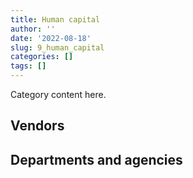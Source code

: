 ```yaml
---
title: Human capital
author: ''
date: '2022-08-18'
slug: 9_human_capital
categories: []
tags: []
---
```


<script src="/rmarkdown-libs/htmlwidgets/htmlwidgets.js"></script>
<link href="/rmarkdown-libs/datatables-css/datatables-crosstalk.css" rel="stylesheet" />
<script src="/rmarkdown-libs/datatables-binding/datatables.js"></script>
<script src="/rmarkdown-libs/jquery/jquery-3.6.0.min.js"></script>
<link href="/rmarkdown-libs/dt-core-bootstrap/css/dataTables.bootstrap.min.css" rel="stylesheet" />
<link href="/rmarkdown-libs/dt-core-bootstrap/css/dataTables.bootstrap.extra.css" rel="stylesheet" />
<script src="/rmarkdown-libs/dt-core-bootstrap/js/jquery.dataTables.min.js"></script>
<script src="/rmarkdown-libs/dt-core-bootstrap/js/dataTables.bootstrap.min.js"></script>
<link href="/rmarkdown-libs/crosstalk/css/crosstalk.min.css" rel="stylesheet" />
<script src="/rmarkdown-libs/crosstalk/js/crosstalk.min.js"></script>
<script src="/rmarkdown-libs/htmlwidgets/htmlwidgets.js"></script>
<link href="/rmarkdown-libs/datatables-css/datatables-crosstalk.css" rel="stylesheet" />
<script src="/rmarkdown-libs/datatables-binding/datatables.js"></script>
<script src="/rmarkdown-libs/jquery/jquery-3.6.0.min.js"></script>
<link href="/rmarkdown-libs/dt-core-bootstrap/css/dataTables.bootstrap.min.css" rel="stylesheet" />
<link href="/rmarkdown-libs/dt-core-bootstrap/css/dataTables.bootstrap.extra.css" rel="stylesheet" />
<script src="/rmarkdown-libs/dt-core-bootstrap/js/jquery.dataTables.min.js"></script>
<script src="/rmarkdown-libs/dt-core-bootstrap/js/dataTables.bootstrap.min.js"></script>
<link href="/rmarkdown-libs/crosstalk/css/crosstalk.min.css" rel="stylesheet" />
<script src="/rmarkdown-libs/crosstalk/js/crosstalk.min.js"></script>

Category content here.

## Vendors

<div id="htmlwidget-1" style="width:100%;height:auto;" class="datatables html-widget"></div>
<script type="application/json" data-for="htmlwidget-1">{"x":{"style":"bootstrap","filter":"none","vertical":false,"data":[["<a href=\"/vendors/3m_canada_company/\">3M CANADA COMPANY<\/a>","<a href=\"/vendors/4plan_consulting/\">4PLAN CONSULTING<\/a>","<a href=\"/vendors/529040_ontario_and_880382/\">529040 ONTARIO AND 880382<\/a>","<a href=\"/vendors/73719_newfoundland_labrador/\">73719 NEWFOUNDLAND LABRADOR<\/a>","<a href=\"/vendors/abb/\">ABB<\/a>","<a href=\"/vendors/accenture/\">ACCENTURE<\/a>","<a href=\"/vendors/acklands_grainger/\">ACKLANDS GRAINGER<\/a>","<a href=\"/vendors/act/\">ACT<\/a>","<a href=\"/vendors/adga_group/\">ADGA GROUP<\/a>","<a href=\"/vendors/adobe/\">ADOBE<\/a>","<a href=\"/vendors/adp_canada_compagnie_adp_canada/\">ADP CANADA COMPAGNIE ADP CANADA<\/a>","<a href=\"/vendors/advanced_chippewa_technologies/\">ADVANCED CHIPPEWA TECHNOLOGIES<\/a>","<a href=\"/vendors/agilent/\">AGILENT<\/a>","<a href=\"/vendors/altis_human_resources/\">ALTIS HUMAN RESOURCES<\/a>","<a href=\"/vendors/amazon/\">AMAZON<\/a>","<a href=\"/vendors/amec_foster_wheeler_americas/\">AMEC FOSTER WHEELER AMERICAS<\/a>","<a href=\"/vendors/american_bureau_of_shipping/\">AMERICAN BUREAU OF SHIPPING<\/a>","<a href=\"/vendors/anchor_qea/\">ANCHOR QEA<\/a>","<a href=\"/vendors/anixter_canada/\">ANIXTER CANADA<\/a>","<a href=\"/vendors/aon_reed_stenhouse/\">AON REED STENHOUSE<\/a>","<a href=\"/vendors/applied_electonics/\">APPLIED ELECTONICS<\/a>","<a href=\"/vendors/aqua_lung_canada/\">AQUA LUNG CANADA<\/a>","<a href=\"/vendors/artemp_personnel_services/\">ARTEMP PERSONNEL SERVICES<\/a>","<a href=\"/vendors/atco/\">ATCO<\/a>","<a href=\"/vendors/bae_systems/\">BAE SYSTEMS<\/a>","<a href=\"/vendors/banfield_seguin/\">BANFIELD SEGUIN<\/a>","<a href=\"/vendors/bdo_canada/\">BDO CANADA<\/a>","<a href=\"/vendors/bell_canada/\">BELL CANADA<\/a>","<a href=\"/vendors/bell_textron/\">BELL TEXTRON<\/a>","<a href=\"/vendors/black_mcdonald/\">BLACK MCDONALD<\/a>","<a href=\"/vendors/bluedot/\">BLUEDOT<\/a>","<a href=\"/vendors/bluedrop_training_simulation/\">BLUEDROP TRAINING SIMULATION<\/a>","<a href=\"/vendors/bmc_software_canada/\">BMC SOFTWARE CANADA<\/a>","<a href=\"/vendors/bmt_fleet_technology/\">BMT FLEET TECHNOLOGY<\/a>","<a href=\"/vendors/brandt_tractor/\">BRANDT TRACTOR<\/a>","<a href=\"/vendors/c_core/\">C CORE<\/a>","<a href=\"/vendors/cache_computer_consulting/\">CACHE COMPUTER CONSULTING<\/a>","<a href=\"/vendors/cae/\">CAE<\/a>","<a href=\"/vendors/calian/\">CALIAN<\/a>","<a href=\"/vendors/campbell_scientific_canada/\">CAMPBELL SCIENTIFIC CANADA<\/a>","<a href=\"/vendors/canada_post/\">CANADA POST<\/a>","<a href=\"/vendors/canadian_bureau_for_international_education/\">CANADIAN BUREAU FOR INTERNATIONAL EDUCATION<\/a>","<a href=\"/vendors/canadian_corps_of_commissionaires/\">CANADIAN CORPS OF COMMISSIONAIRES<\/a>","<a href=\"/vendors/canadian_helicopters/\">CANADIAN HELICOPTERS<\/a>","<a href=\"/vendors/canadian_red_cross/\">CANADIAN RED CROSS<\/a>","<a href=\"/vendors/canadian_standards_association/\">CANADIAN STANDARDS ASSOCIATION<\/a>","<a href=\"/vendors/canon/\">CANON<\/a>","<a href=\"/vendors/cansel_survey_equipment/\">CANSEL SURVEY EQUIPMENT<\/a>","<a href=\"/vendors/carahsoft_technology/\">CARAHSOFT TECHNOLOGY<\/a>","<a href=\"/vendors/carleton_university/\">CARLETON UNIVERSITY<\/a>","<a href=\"/vendors/carswell/\">CARSWELL<\/a>","<a href=\"/vendors/cascade_college/\">CASCADE COLLEGE<\/a>","<a href=\"/vendors/cbci_telecom/\">CBCI TELECOM<\/a>","<a href=\"/vendors/cdw_canada/\">CDW CANADA<\/a>","<a href=\"/vendors/cedrom_sni/\">CEDROM SNI<\/a>","<a href=\"/vendors/cgi/\">CGI<\/a>","<a href=\"/vendors/charron_human_resources/\">CHARRON HUMAN RESOURCES<\/a>","<a href=\"/vendors/chu_sainte_justine/\">CHU SAINTE JUSTINE<\/a>","<a href=\"/vendors/chubb_edwards/\">CHUBB EDWARDS<\/a>","<a href=\"/vendors/cision_canada/\">CISION CANADA<\/a>","<a href=\"/vendors/citrix/\">CITRIX<\/a>","<a href=\"/vendors/click_networks/\">CLICK NETWORKS<\/a>","<a href=\"/vendors/closereach/\">CLOSEREACH<\/a>","<a href=\"/vendors/cnw_group/\">CNW GROUP<\/a>","<a href=\"/vendors/cofomo/\">COFOMO<\/a>","<a href=\"/vendors/colt_canada/\">COLT CANADA<\/a>","<a href=\"/vendors/commvault_systems/\">COMMVAULT SYSTEMS<\/a>","<a href=\"/vendors/computer_associates_canada/\">COMPUTER ASSOCIATES CANADA<\/a>","<a href=\"/vendors/contract_community/\">CONTRACT COMMUNITY<\/a>","<a href=\"/vendors/cossette_communications/\">COSSETTE COMMUNICATIONS<\/a>","<a href=\"/vendors/cpcs_transcom/\">CPCS TRANSCOM<\/a>","<a href=\"/vendors/ctoms/\">CTOMS<\/a>","<a href=\"/vendors/cullen_diesel_power/\">CULLEN DIESEL POWER<\/a>","<a href=\"/vendors/cummins_canada/\">CUMMINS CANADA<\/a>","<a href=\"/vendors/dalhousie_university/\">DALHOUSIE UNIVERSITY<\/a>","<a href=\"/vendors/dasco_equipment/\">DASCO EQUIPMENT<\/a>","<a href=\"/vendors/dbc_marine_safety_systems/\">DBC MARINE SAFETY SYSTEMS<\/a>","<a href=\"/vendors/dell_computer/\">DELL COMPUTER<\/a>","<a href=\"/vendors/deloitte_and_touche/\">DELOITTE AND TOUCHE<\/a>","<a href=\"/vendors/dillon_consulting/\">DILLON CONSULTING<\/a>","<a href=\"/vendors/donna_cona/\">DONNA CONA<\/a>","<a href=\"/vendors/dss_marine/\">DSS MARINE<\/a>","<a href=\"/vendors/dynamic_personnel_consultants/\">DYNAMIC PERSONNEL CONSULTANTS<\/a>","<a href=\"/vendors/eagle_professional_resources/\">EAGLE PROFESSIONAL RESOURCES<\/a>","<a href=\"/vendors/ebsco_canada/\">EBSCO CANADA<\/a>","<a href=\"/vendors/eclipsys_solutions/\">ECLIPSYS SOLUTIONS<\/a>","<a href=\"/vendors/ecole_de_langues_abce/\">ECOLE DE LANGUES ABCE<\/a>","<a href=\"/vendors/ecole_de_langues_la_cite/\">ECOLE DE LANGUES LA CITE<\/a>","<a href=\"/vendors/ekos_research_associates/\">EKOS RESEARCH ASSOCIATES<\/a>","<a href=\"/vendors/elsevier/\">ELSEVIER<\/a>","<a href=\"/vendors/empowered_networks/\">EMPOWERED NETWORKS<\/a>","<a href=\"/vendors/emt_emergency_medical_technology/\">EMT EMERGENCY MEDICAL TECHNOLOGY<\/a>","<a href=\"/vendors/eperformance/\">EPERFORMANCE<\/a>","<a href=\"/vendors/equasion_business_technologies/\">EQUASION BUSINESS TECHNOLOGIES<\/a>","<a href=\"/vendors/ernst_young/\">ERNST YOUNG<\/a>","<a href=\"/vendors/esri/\">ESRI<\/a>","<a href=\"/vendors/excel_human_resources/\">EXCEL HUMAN RESOURCES<\/a>","<a href=\"/vendors/exp_services/\">EXP SERVICES<\/a>","<a href=\"/vendors/factiva/\">FACTIVA<\/a>","<a href=\"/vendors/fast_forward_french/\">FAST FORWARD FRENCH<\/a>","<a href=\"/vendors/fast_track_staffing/\">FAST TRACK STAFFING<\/a>","<a href=\"/vendors/first_air/\">FIRST AIR<\/a>","<a href=\"/vendors/flightsafety_canada/\">FLIGHTSAFETY CANADA<\/a>","<a href=\"/vendors/fmc_professionals/\">FMC PROFESSIONALS<\/a>","<a href=\"/vendors/forrest_green_consulting/\">FORREST GREEN CONSULTING<\/a>","<a href=\"/vendors/forrester_research/\">FORRESTER RESEARCH<\/a>","<a href=\"/vendors/freebalance/\">FREEBALANCE<\/a>","<a href=\"/vendors/frequentis_canada/\">FREQUENTIS CANADA<\/a>","<a href=\"/vendors/gartner/\">GARTNER<\/a>","<a href=\"/vendors/gc_strategies/\">GC STRATEGIES<\/a>","<a href=\"/vendors/general_electric_canada/\">GENERAL ELECTRIC CANADA<\/a>","<a href=\"/vendors/genome_quebec/\">GENOME QUEBEC<\/a>","<a href=\"/vendors/ghd/\">GHD<\/a>","<a href=\"/vendors/glencairn_educational_services/\">GLENCAIRN EDUCATIONAL SERVICES<\/a>","<a href=\"/vendors/global_knowledge/\">GLOBAL KNOWLEDGE<\/a>","<a href=\"/vendors/golder_associates/\">GOLDER ASSOCIATES<\/a>","<a href=\"/vendors/goss_gilroy/\">GOSS GILROY<\/a>","<a href=\"/vendors/graybridge_international_consulting/\">GRAYBRIDGE INTERNATIONAL CONSULTING<\/a>","<a href=\"/vendors/greater_toronto_airport_authority/\">GREATER TORONTO AIRPORT AUTHORITY<\/a>","<a href=\"/vendors/hawboldt_industries/\">HAWBOLDT INDUSTRIES<\/a>","<a href=\"/vendors/hemmera_envirochem/\">HEMMERA ENVIROCHEM<\/a>","<a href=\"/vendors/hercules_slr/\">HERCULES SLR<\/a>","<a href=\"/vendors/hewlett_packard/\">HEWLETT PACKARD<\/a>","<a href=\"/vendors/horizant/\">HORIZANT<\/a>","<a href=\"/vendors/hubspoke/\">HUBSPOKE<\/a>","<a href=\"/vendors/hypertec/\">HYPERTEC<\/a>","<a href=\"/vendors/ibiska_telecom/\">IBISKA TELECOM<\/a>","<a href=\"/vendors/ibm_canada/\">IBM CANADA<\/a>","<a href=\"/vendors/ihs_global/\">IHS GLOBAL<\/a>","<a href=\"/vendors/iic_technologies/\">IIC TECHNOLOGIES<\/a>","<a href=\"/vendors/illumina_canada/\">ILLUMINA CANADA<\/a>","<a href=\"/vendors/imtech_marine_canada/\">IMTECH MARINE CANADA<\/a>","<a href=\"/vendors/info_tech_research_group/\">INFO TECH RESEARCH GROUP<\/a>","<a href=\"/vendors/insa/\">INSA<\/a>","<a href=\"/vendors/instrux_media/\">INSTRUX MEDIA<\/a>","<a href=\"/vendors/ipsos/\">IPSOS<\/a>","<a href=\"/vendors/ipss/\">IPSS<\/a>","<a href=\"/vendors/isomass_scientific/\">ISOMASS SCIENTIFIC<\/a>","<a href=\"/vendors/itex/\">ITEX<\/a>","<a href=\"/vendors/jasco_applied_sciences_canada/\">JASCO APPLIED SCIENCES CANADA<\/a>","<a href=\"/vendors/john_howard_society/\">JOHN HOWARD SOCIETY<\/a>","<a href=\"/vendors/john_wiley_sons/\">JOHN WILEY SONS<\/a>","<a href=\"/vendors/jumping_elephants/\">JUMPING ELEPHANTS<\/a>","<a href=\"/vendors/keysight_technologies_canada/\">KEYSIGHT TECHNOLOGIES CANADA<\/a>","<a href=\"/vendors/kf_aerospace/\">KF AEROSPACE<\/a>","<a href=\"/vendors/kongsberg/\">KONGSBERG<\/a>","<a href=\"/vendors/kontzamanis_graumann_smith/\">KONTZAMANIS GRAUMANN SMITH<\/a>","<a href=\"/vendors/kpmg/\">KPMG<\/a>","<a href=\"/vendors/l3harris/\">L3HARRIS<\/a>","<a href=\"/vendors/language_research_development_group/\">LANGUAGE RESEARCH DEVELOPMENT GROUP<\/a>","<a href=\"/vendors/lansdowne_technologies/\">LANSDOWNE TECHNOLOGIES<\/a>","<a href=\"/vendors/levitt_safety/\">LEVITT SAFETY<\/a>","<a href=\"/vendors/lexisnexis_canada/\">LEXISNEXIS CANADA<\/a>","<a href=\"/vendors/lifespeak/\">LIFESPEAK<\/a>","<a href=\"/vendors/lumina_it/\">LUMINA IT<\/a>","<a href=\"/vendors/m_d_charlton/\">M D CHARLTON<\/a>","<a href=\"/vendors/macdonald_dettwiler_and_associates/\">MACDONALD DETTWILER AND ASSOCIATES<\/a>","<a href=\"/vendors/manpower_services_canada/\">MANPOWER SERVICES CANADA<\/a>","<a href=\"/vendors/manulife/\">MANULIFE<\/a>","<a href=\"/vendors/maplesoft_consulting/\">MAPLESOFT CONSULTING<\/a>","<a href=\"/vendors/maxsys_staffing_and_consulting/\">MAXSYS STAFFING AND CONSULTING<\/a>","<a href=\"/vendors/mcelhanney_associates/\">MCELHANNEY ASSOCIATES<\/a>","<a href=\"/vendors/medavie/\">MEDAVIE<\/a>","<a href=\"/vendors/media_q/\">MEDIA Q<\/a>","<a href=\"/vendors/micro_focus_canada/\">MICRO FOCUS CANADA<\/a>","<a href=\"/vendors/microsoft_canada/\">MICROSOFT CANADA<\/a>","<a href=\"/vendors/millbrook_tactical/\">MILLBROOK TACTICAL<\/a>","<a href=\"/vendors/mindwire_systems/\">MINDWIRE SYSTEMS<\/a>","<a href=\"/vendors/mishkumi_technologies/\">MISHKUMI TECHNOLOGIES<\/a>","<a href=\"/vendors/mnp/\">MNP<\/a>","<a href=\"/vendors/mobility_lab/\">MOBILITY LAB<\/a>","<a href=\"/vendors/morneau_shepell/\">MORNEAU SHEPELL<\/a>","<a href=\"/vendors/motorola_solutions_canada/\">MOTOROLA SOLUTIONS CANADA<\/a>","<a href=\"/vendors/national_test_pilot_school/\">NATIONAL TEST PILOT SCHOOL<\/a>","<a href=\"/vendors/nav_canada/\">NAV CANADA<\/a>","<a href=\"/vendors/nisha_techonologies/\">NISHA TECHONOLOGIES<\/a>","<a href=\"/vendors/northern_construction/\">NORTHERN CONSTRUCTION<\/a>","<a href=\"/vendors/nova_scotia_power/\">NOVA SCOTIA POWER<\/a>","<a href=\"/vendors/nuix_north_america/\">NUIX NORTH AMERICA<\/a>","<a href=\"/vendors/onx_enterprise_solutions/\">ONX ENTERPRISE SOLUTIONS<\/a>","<a href=\"/vendors/openframe_technologies/\">OPENFRAME TECHNOLOGIES<\/a>","<a href=\"/vendors/opentext/\">OPENTEXT<\/a>","<a href=\"/vendors/oproma/\">OPROMA<\/a>","<a href=\"/vendors/oracle_canada/\">ORACLE CANADA<\/a>","<a href=\"/vendors/orangutech/\">ORANGUTECH<\/a>","<a href=\"/vendors/pitney_bowes/\">PITNEY BOWES<\/a>","<a href=\"/vendors/pleiad_canada/\">PLEIAD CANADA<\/a>","<a href=\"/vendors/pmg_technologies/\">PMG TECHNOLOGIES<\/a>","<a href=\"/vendors/portage_personnel/\">PORTAGE PERSONNEL<\/a>","<a href=\"/vendors/postmedia_network/\">POSTMEDIA NETWORK<\/a>","<a href=\"/vendors/pra/\">PRA<\/a>","<a href=\"/vendors/pricewaterhouse_coopers/\">PRICEWATERHOUSE COOPERS<\/a>","<a href=\"/vendors/primex_project_management/\">PRIMEX PROJECT MANAGEMENT<\/a>","<a href=\"/vendors/printers_plus/\">PRINTERS PLUS<\/a>","<a href=\"/vendors/prologic_systems/\">PROLOGIC SYSTEMS<\/a>","<a href=\"/vendors/promaxis/\">PROMAXIS<\/a>","<a href=\"/vendors/proquest/\">PROQUEST<\/a>","<a href=\"/vendors/prosci_canada/\">PROSCI CANADA<\/a>","<a href=\"/vendors/protak_consulting_group/\">PROTAK CONSULTING GROUP<\/a>","<a href=\"/vendors/purelogic/\">PURELOGIC<\/a>","<a href=\"/vendors/qiagen/\">QIAGEN<\/a>","<a href=\"/vendors/qmr/\">QMR<\/a>","<a href=\"/vendors/quantum_management_services/\">QUANTUM MANAGEMENT SERVICES<\/a>","<a href=\"/vendors/queen_s_university/\">QUEEN S UNIVERSITY<\/a>","<a href=\"/vendors/racerocks_3d/\">RACEROCKS 3D<\/a>","<a href=\"/vendors/randstad/\">RANDSTAD<\/a>","<a href=\"/vendors/raytheon/\">RAYTHEON<\/a>","<a href=\"/vendors/reparations_navales_et_industrielles_ocean/\">REPARATIONS NAVALES ET INDUSTRIELLES OCEAN<\/a>","<a href=\"/vendors/risk_sciences_international/\">RISK SCIENCES INTERNATIONAL<\/a>","<a href=\"/vendors/rockwell_collins_canada/\">ROCKWELL COLLINS CANADA<\/a>","<a href=\"/vendors/s_p_global_market_intelligence/\">S P GLOBAL MARKET INTELLIGENCE<\/a>","<a href=\"/vendors/saab/\">SAAB<\/a>","<a href=\"/vendors/saba_software/\">SABA SOFTWARE<\/a>","<a href=\"/vendors/sap/\">SAP<\/a>","<a href=\"/vendors/sas_institute/\">SAS INSTITUTE<\/a>","<a href=\"/vendors/scalar_decisions/\">SCALAR DECISIONS<\/a>","<a href=\"/vendors/sdl_international_canada/\">SDL INTERNATIONAL CANADA<\/a>","<a href=\"/vendors/securekey_technologies/\">SECUREKEY TECHNOLOGIES<\/a>","<a href=\"/vendors/selex/\">SELEX<\/a>","<a href=\"/vendors/si_systems/\">SI SYSTEMS<\/a>","<a href=\"/vendors/siemens/\">SIEMENS<\/a>","<a href=\"/vendors/simplex_grinnell/\">SIMPLEX GRINNELL<\/a>","<a href=\"/vendors/skillsoft_canada/\">SKILLSOFT CANADA<\/a>","<a href=\"/vendors/smiths_detection/\">SMITHS DETECTION<\/a>","<a href=\"/vendors/snc_lavalin/\">SNC LAVALIN<\/a>","<a href=\"/vendors/softchoice/\">SOFTCHOICE<\/a>","<a href=\"/vendors/softsim_technologies/\">SOFTSIM TECHNOLOGIES<\/a>","<a href=\"/vendors/st_john_ambulance/\">ST JOHN AMBULANCE<\/a>","<a href=\"/vendors/st_leonards_house_windsor/\">ST LEONARDS HOUSE WINDSOR<\/a>","<a href=\"/vendors/stantec/\">STANTEC<\/a>","<a href=\"/vendors/stops_tactical_training/\">STOPS TACTICAL TRAINING<\/a>","<a href=\"/vendors/stratos/\">STRATOS<\/a>","<a href=\"/vendors/synersolutions_technologies/\">SYNERSOLUTIONS TECHNOLOGIES<\/a>","<a href=\"/vendors/systematix_solutions/\">SYSTEMATIX SOLUTIONS<\/a>","<a href=\"/vendors/tag_hr/\">TAG HR<\/a>","<a href=\"/vendors/techsol_marine/\">TECHSOL MARINE<\/a>","<a href=\"/vendors/teksystems_canada/\">TEKSYSTEMS CANADA<\/a>","<a href=\"/vendors/teledyne/\">TELEDYNE<\/a>","<a href=\"/vendors/telus_canada/\">TELUS CANADA<\/a>","<a href=\"/vendors/tenaquip/\">TENAQUIP<\/a>","<a href=\"/vendors/teramach_technologies/\">TERAMACH TECHNOLOGIES<\/a>","<a href=\"/vendors/tes_contract_services/\">TES CONTRACT SERVICES<\/a>","<a href=\"/vendors/thales/\">THALES<\/a>","<a href=\"/vendors/the_aim_group/\">THE AIM GROUP<\/a>","<a href=\"/vendors/the_boeing_company/\">THE BOEING COMPANY<\/a>","<a href=\"/vendors/the_halifax_computer_consulting_group/\">THE HALIFAX COMPUTER CONSULTING GROUP<\/a>","<a href=\"/vendors/the_it_broker/\">THE IT BROKER<\/a>","<a href=\"/vendors/the_right_door_consulting/\">THE RIGHT DOOR CONSULTING<\/a>","<a href=\"/vendors/the_vcan_group/\">THE VCAN GROUP<\/a>","<a href=\"/vendors/thomas_schmidt/\">THOMAS SCHMIDT<\/a>","<a href=\"/vendors/thomson_reuters/\">THOMSON REUTERS<\/a>","<a href=\"/vendors/tiree/\">TIREE<\/a>","<a href=\"/vendors/toromont/\">TOROMONT<\/a>","<a href=\"/vendors/tpg_technology_consultants/\">TPG TECHNOLOGY CONSULTANTS<\/a>","<a href=\"/vendors/tundra_technical_solutions/\">TUNDRA TECHNICAL SOLUTIONS<\/a>","<a href=\"/vendors/turtle_island_staffing/\">TURTLE ISLAND STAFFING<\/a>","<a href=\"/vendors/united_rentals_of_canada/\">UNITED RENTALS OF CANADA<\/a>","<a href=\"/vendors/united_states_department_of_the_air_force/\">UNITED STATES DEPARTMENT OF THE AIR FORCE<\/a>","<a href=\"/vendors/united_states_department_of_the_navy/\">UNITED STATES DEPARTMENT OF THE NAVY<\/a>","<a href=\"/vendors/universite_laval/\">UNIVERSITE LAVAL<\/a>","<a href=\"/vendors/university_of_alberta/\">UNIVERSITY OF ALBERTA<\/a>","<a href=\"/vendors/university_of_british_columbia/\">UNIVERSITY OF BRITISH COLUMBIA<\/a>","<a href=\"/vendors/university_of_calgary/\">UNIVERSITY OF CALGARY<\/a>","<a href=\"/vendors/university_of_guelph/\">UNIVERSITY OF GUELPH<\/a>","<a href=\"/vendors/university_of_new_brunswick/\">UNIVERSITY OF NEW BRUNSWICK<\/a>","<a href=\"/vendors/university_of_ottawa/\">UNIVERSITY OF OTTAWA<\/a>","<a href=\"/vendors/university_of_regina/\">UNIVERSITY OF REGINA<\/a>","<a href=\"/vendors/university_of_saskatchewan/\">UNIVERSITY OF SASKATCHEWAN<\/a>","<a href=\"/vendors/university_of_toronto/\">UNIVERSITY OF TORONTO<\/a>","<a href=\"/vendors/university_of_waterloo/\">UNIVERSITY OF WATERLOO<\/a>","<a href=\"/vendors/university_of_western_ontario/\">UNIVERSITY OF WESTERN ONTARIO<\/a>","<a href=\"/vendors/vaisala_canada/\">VAISALA CANADA<\/a>","<a href=\"/vendors/valcom_consulting/\">VALCOM CONSULTING<\/a>","<a href=\"/vendors/veritaaq_technology_house/\">VERITAAQ TECHNOLOGY HOUSE<\/a>","<a href=\"/vendors/vfa_canada/\">VFA CANADA<\/a>","<a href=\"/vendors/via_travail/\">VIA TRAVAIL<\/a>","<a href=\"/vendors/vmware/\">VMWARE<\/a>","<a href=\"/vendors/wajax/\">WAJAX<\/a>","<a href=\"/vendors/wartsila/\">WARTSILA<\/a>","<a href=\"/vendors/watchguard_video/\">WATCHGUARD VIDEO<\/a>","<a href=\"/vendors/waters/\">WATERS<\/a>","<a href=\"/vendors/wesco_distribution_canada/\">WESCO DISTRIBUTION CANADA<\/a>","<a href=\"/vendors/wolters_kluwer/\">WOLTERS KLUWER<\/a>","<a href=\"/vendors/workdynamics_technologies/\">WORKDYNAMICS TECHNOLOGIES<\/a>","<a href=\"/vendors/wsp/\">WSP<\/a>","<a href=\"/vendors/xerox/\">XEROX<\/a>","<a href=\"/vendors/xpert_solutions_technologiques/\">XPERT SOLUTIONS TECHNOLOGIQUES<\/a>","<a href=\"/vendors/york_university/\">YORK UNIVERSITY<\/a>","<a href=\"/vendors/zernam_enterprise/\">ZERNAM ENTERPRISE<\/a>"],[14040,20551.78,null,172005.6,24687.11,24998.99,24999.45,97428.6,null,null,3797170.66,21441.75,92356.06,231159.77,null,2564.08,null,25074,24408,34467.94,null,23520,222393.85,null,null,null,303941.51,null,null,null,null,null,10881,159331.98,37934.14,null,null,1633651.69,831186.68,null,42039.41,null,null,199856.93,7699.07,189094.61,1176.23,7320.39,14890.72,120345.55,13175,5942000,54281.34,null,583277.26,18485.55,null,null,null,29565.14,44979.84,null,null,48251,null,null,null,39324,10482.41,null,232133.99,180256.34,141251.13,null,147347.07,null,52641.32,null,990267.52,null,null,null,159798.87,null,2471225.79,63295.98,2637341.96,1605660.53,54508.19,1729710.9,27732.91,1555479.87,51545.49,null,810757.75,10418.4,81430.88,null,1501667.72,920668.15,30248.11,10235.95,360959.42,null,244881.66,331618.88,18065.58,null,5167785,null,null,null,null,1452184.16,1647765.91,118434.54,12966.75,12231421.61,10618.43,null,null,null,14680.96,null,22995,null,4456278.31,93895.67,1057129.69,69822.7,95333.02,null,835668.38,null,339954.13,null,31928.57,null,33797.48,null,4934.82,41913.37,11300,null,null,null,32340,41627.26,56258.03,4479272.18,47429.34,153.81,321799.94,null,null,34479.19,112050.17,null,2095618.83,null,236624.22,16498,null,56500,null,null,50451.1,13401.45,null,29515.6,461624.2,418240.67,23875.9,7474339.74,null,null,80096.64,219162.17,null,null,11285.75,46182.92,237343.19,null,null,null,11359.53,null,null,23349.21,null,630181.56,107747.93,14715.75,33894.12,null,91118.04,1434091.7,null,11751.99,50838.57,209742.3,17028.55,737966.23,41052.9,null,null,null,107145.38,null,301604.4,null,851105.44,null,803996.86,3612.3,null,null,36120,null,null,null,10741.1,17125.5,null,null,null,35413.4,null,52563.2,null,50453.46,22948.25,null,null,47908.3,189574,30510,null,null,95664.88,null,null,null,null,null,23730,null,8745.3,null,1520576.31,13435.7,null,null,184909.97,12772.32,null,350128.99,185403.42,17500,260761.29,123619.35,24990,18025,18000,126355.49,95700,null,null,24998.99,null,null,396652.13,null,null,508825.78,null,null,null,12071.95,13657.41,18362.62,1246243.29,10477.36,14841.68,null,20830.85,null,22862.16],[null,null,null,null,null,24860,null,null,null,11299.72,3797170.66,null,244598.89,190512.85,null,12820.39,3322.98,null,null,9469.95,null,18028.64,342272.08,null,null,24973,378392.1,null,4427,26572,null,null,22350.18,159331.98,null,null,49910.65,1616609.87,1028217.89,23665.29,34065.02,26669.7,null,221699.83,7699.07,67458.46,null,7320.39,65836.44,88078.95,null,null,6543.5,null,469235.65,28135.61,23603.7,null,6025.59,41274.77,null,47108.29,21021.39,58859.44,null,null,15176.7,null,5239.95,null,116697.63,442244.93,null,25000,115185.2,15750,null,63701.19,974882.12,null,24012.5,18400,621849.86,null,1672970.17,1424.94,1947481.29,3142383.77,58417.12,1631489.28,null,1555479.87,108732.86,null,827668.85,56749.87,286231.62,39971.06,1587052.39,1439870.77,155528.89,21000,4371961.42,null,1505509.07,164886.63,null,466660.53,8245446.07,24860,null,null,11497.5,3094184.16,2315768.19,null,null,13255262.44,null,null,null,null,null,10452.5,null,null,5105362.16,110602.04,764087.02,17841.24,62250.55,19303.43,916058.65,null,434865.36,null,68793.26,17718.75,13058.12,44635,76155.66,45576.5,24521,10002.76,null,40796.28,null,79635.85,null,4326364.57,3985.66,18713.46,284926.9,null,6177.94,68921.27,10848,null,2095618.83,null,52100.4,null,3475290.25,152550,null,null,26091.1,37966.52,16407.6,null,null,398162.82,50708.66,7297533.85,null,11625.35,null,219162.17,null,null,22207.45,null,266080.78,null,null,11300,29124.64,1901247.6,null,10169.01,23673.5,679289.46,147989.37,null,null,24245.62,304204.06,1707669.06,null,27207.98,64025.5,219515.22,7993.32,1106840.94,2125891.95,137963.96,7471.03,null,null,56474.19,1111870.76,null,851105.44,null,745682.22,62492.7,null,null,null,45875.03,23575,2902.28,13995.49,25515.4,null,null,22416.16,44908.03,null,111417.34,null,22436.17,33370.95,null,72176.48,null,1051718.18,51383.25,190532.55,null,77194.93,null,56975.57,null,420288.77,null,null,45967.41,108442.73,23569.88,1726103.24,null,54138.3,744422.87,235986.5,null,7655.28,440679.59,316225.45,105381.15,310423.16,73560.86,221737.32,null,null,408663.24,52244,null,48766.7,null,112204.61,34896.51,246818.31,744422.87,null,323655.96,20327.46,null,65379.9,null,29998.51,null,1178160.69,null,null,null,null,55370,null],[null,49042,3702776.32,15688.14,null,null,null,null,null,33628.8,3807573.87,80760.17,36554.71,203526.88,null,5374.03,15592.45,null,null,null,35643.68,2311.36,213112.28,257551.16,null,null,277060.32,null,65333.83,null,null,2506679.07,null,159768.51,null,39889,11526,1657458.4,1370457.68,null,32597.79,16453,null,200404.48,3860.08,18484.48,null,7340.45,163023.56,73062.68,null,null,10658.52,58313.5,684964.22,9466.2,75767.68,null,5477.81,45433.29,null,1086.74,24408,31798.2,null,13800,null,null,16889.66,null,null,365377.98,null,null,31435.93,65499.49,null,91701.67,691571.36,null,null,null,31333.11,6027297.02,3455395.69,35826.96,2540912.79,3696777.66,18677.33,2427056.74,null,1559741.45,52351.9,null,848078.98,141135.12,670043.27,null,1695204.58,1993574.79,223880.18,15000,889302.5,25150.78,1509633.76,1061167.95,null,null,9159415.86,null,31279.98,16426.6,null,1456162.75,2765630.13,null,null,13987178.55,null,28278.05,29000,null,null,10452.5,null,15774.8,8845567.84,431082.05,862131.63,215250.28,48246.24,37383.45,835036.15,988098.53,465531.39,24998.99,81925,null,null,null,67343.31,280255.67,null,null,18553.5,349762.69,null,310413.07,101324.3,6003172.29,null,37221.89,378714.44,17159.87,90627.87,66429.62,154528.73,null,null,3702776.32,78472.2,24990,3523424.46,84750,10461.24,21015.96,26162.58,51104.8,null,17797.5,7256.9,10706.75,71116.17,258832.34,null,null,null,219762.62,26800.9,20240,62091.34,13892.22,266607.91,10147.4,22995,14655.65,25651.43,null,11306.92,10183.06,null,184942.75,172079.52,null,null,119945.05,559953.79,2062521.59,39747.75,53965.99,111854.55,210874.57,null,2073944.85,2903225.81,125728.32,113933.16,2197.09,null,null,1202638.61,11295.21,853437.24,35759.5,26608.77,14896.01,12315.29,13268.39,null,174684.91,null,5010.54,80705.22,null,null,172586.78,null,50244.12,24998.99,92745.67,null,15198.5,null,null,134778.54,null,8029520.38,84187.04,73881.88,null,null,85607.92,48629.16,34207.3,646326.43,39324,null,186140.98,140300.36,null,1813239.39,null,70308.15,1609287.63,236633.04,null,11748.72,441886.93,317091.82,250199.71,104315.52,94495.9,265067.34,24921,null,1132080.83,51647.21,14950,163087.15,null,347224.95,11256,247494.53,1224789.91,26088.44,508037.69,null,null,null,null,49436.19,null,1213343.54,null,null,3408.18,18403.36,49886.5,53755],[null,null,3785751.7,28207.74,null,24860,null,null,10429.29,null,3797170.66,83537.55,null,257316.97,4689794.46,null,null,null,null,null,141885.6,null,252581.53,174069.06,67460.29,null,298839.19,362299.98,null,null,48968.74,3363742.13,67305.71,159331.98,null,null,null,1599944.99,820180.45,24798.29,43134.06,20000,25001.42,199856.93,null,23513.67,null,null,10970.84,35021.82,null,null,25613.03,247564.08,180129.89,37534.25,14928.62,127202.49,null,139296.07,11087.96,23908.27,56952,46520.64,217692.05,null,null,null,27685,12430,null,174956.67,null,null,44575,67500.84,null,106591.63,404287.87,84765.32,19453.02,null,null,6204805.49,2720716.68,null,1236226.87,2869202.84,null,4463065.6,null,1555479.87,null,4269.46,811192.8,10069.17,272965.74,null,1406294.03,1648801.07,47733.44,null,863993.23,null,1505509.07,794348.06,null,null,20753715.73,null,null,null,null,1452184.16,1177523.85,3943.41,null,14414024.81,null,560847.99,94420.81,42000,null,null,null,null,8615237.14,158518.27,106044.61,468825.84,null,null,1102438.41,1010240.8,460515.74,null,17470.57,null,null,20475,39972.57,1006470.92,null,43391.46,null,null,null,817545.88,null,5866757.7,8240.1,22547.44,385619.76,22530.04,83943.16,null,32787.27,97654.88,null,3785751.7,26157.4,null,3513797.62,null,2078.62,101843.66,16853.44,39190.54,null,null,29306.69,27714.37,null,null,3880.72,32038.89,null,219162.17,null,null,47049.63,47301.8,266408.01,2095.8,null,10084.35,105473.19,null,47443.61,65304.66,null,11686.23,171609.35,null,null,78261.66,477455.89,3584296.06,null,24999.99,18949.86,236518.28,null,2996540.19,null,125384.8,null,12659.43,null,null,1204913.93,null,851105.44,42921.9,415267.18,10083.62,20619.61,65831.61,null,10379.94,null,4996.85,27683.88,null,11582.5,22258.02,null,54586.28,null,115882.08,48850.2,34390.14,null,14333.33,null,28131.6,7872090.75,95665.76,15014.18,24808.02,null,99196.48,24999.89,59903.59,null,null,null,57122.21,21508.71,null,1408209.69,null,8030.56,1594634.24,51076.53,null,null,440679.59,316225.45,299657.38,122692.07,73187.17,726340.05,null,39700,1258431.18,52239.05,58178.08,302698.86,null,208324.81,null,625123.04,1110337.22,24874.56,442588.18,null,1397.65,null,null,null,null,1194621.09,null,null,4641.74,null,68307.77,null]],"container":"<table class=\"table table-striped table-hover row-border order-column display\">\n  <thead>\n    <tr>\n      <th>Vendor<\/th>\n      <th>2017-2018<\/th>\n      <th>2018-2019<\/th>\n      <th>2019-2020<\/th>\n      <th>2020-2021<\/th>\n    <\/tr>\n  <\/thead>\n<\/table>","options":{"order":[[4,"desc"]],"pageLength":10,"autoWidth":true,"columnDefs":[{"targets":1,"render":"function(data, type, row, meta) {\n    return type !== 'display' ? data : DTWidget.formatCurrency(data, \"$\", 2, 3, \",\", \".\", true, null);\n  }"},{"targets":2,"render":"function(data, type, row, meta) {\n    return type !== 'display' ? data : DTWidget.formatCurrency(data, \"$\", 2, 3, \",\", \".\", true, null);\n  }"},{"targets":3,"render":"function(data, type, row, meta) {\n    return type !== 'display' ? data : DTWidget.formatCurrency(data, \"$\", 2, 3, \",\", \".\", true, null);\n  }"},{"targets":4,"render":"function(data, type, row, meta) {\n    return type !== 'display' ? data : DTWidget.formatCurrency(data, \"$\", 2, 3, \",\", \".\", true, null);\n  }"},{"width":"16%","targets":[1,2,3,4]},{"className":"dt-right","targets":[1,2,3,4]}],"orderClasses":false}},"evals":["options.columnDefs.0.render","options.columnDefs.1.render","options.columnDefs.2.render","options.columnDefs.3.render"],"jsHooks":[]}</script>

## Departments and agencies

<div id="htmlwidget-2" style="width:100%;height:auto;" class="datatables html-widget"></div>
<script type="application/json" data-for="htmlwidget-2">{"x":{"style":"bootstrap","filter":"none","vertical":false,"data":[["<a href=\"/departments/aafc-aac/\">Agriculture and Agri-Food Canada<\/a>","<a href=\"/departments/aandc-aadnc/\">Crown-Indigenous Relations and Northern Affairs Canada<\/a>","<a href=\"/departments/acoa-apeca/\">Atlantic Canada Opportunities Agency<\/a>","<a href=\"/departments/atssc-scdata/\">Administrative Tribunals Support Service of Canada<\/a>","<a href=\"/departments/cannor/\">Canadian Northern Economic Development Agency<\/a>","<a href=\"/departments/cas-satj/\">Courts Administration Service<\/a>","<a href=\"/departments/casdo-ocena/\">Accessibility Standards Canada<\/a>","<a href=\"/departments/cbsa-asfc/\">Canada Border Services Agency<\/a>","<a href=\"/departments/ccohs-cchst/\">Canadian Centre for Occupational Health and Safety<\/a>","<a href=\"/departments/ced-dec/\">Canada Economic Development for Quebec Regions<\/a>","<a href=\"/departments/cer-rec/\">Canada Energy Regulator<\/a>","<a href=\"/departments/cfia-acia/\">Canadian Food Inspection Agency<\/a>","<a href=\"/departments/cgc-ccg/\">Canadian Grain Commission<\/a>","<a href=\"/departments/chrc-ccdp/\">Canadian Human Rights Commission<\/a>","<a href=\"/departments/cic/\">Immigration, Refugees and Citizenship Canada<\/a>","<a href=\"/departments/cics-scic/\">Canadian Intergovernmental Conference Secretariat<\/a>","<a href=\"/departments/cihr-irsc/\">Canadian Institutes of Health Research<\/a>","<a href=\"/departments/cnsc-ccsn/\">Canadian Nuclear Safety Commission<\/a>","<a href=\"/departments/cpc-cpp/\">Civilian Review and Complaints Commission for the RCMP<\/a>","<a href=\"/departments/cra-arc/\">Canada Revenue Agency<\/a>","<a href=\"/departments/crtc/\">Canadian Radio-television and Telecommunications Commission<\/a>","<a href=\"/departments/csa-asc/\">Canadian Space Agency<\/a>","<a href=\"/departments/csc-scc/\">Correctional Service of Canada<\/a>","<a href=\"/departments/csps-efpc/\">Canada School of Public Service<\/a>","<a href=\"/departments/cta-otc/\">Canadian Transportation Agency<\/a>","<a href=\"/departments/dfatd-maecd/\">Global Affairs Canada<\/a>","<a href=\"/departments/dfo-mpo/\">Fisheries and Oceans Canada<\/a>","<a href=\"/departments/dnd-mdn/\">National Defence<\/a>","<a href=\"/departments/ec/\">Environment and Climate Change Canada<\/a>","<a href=\"/departments/elections/\">Elections Canada<\/a>","<a href=\"/departments/erc-cee/\">RCMP External Review Committee<\/a>","<a href=\"/departments/esdc-edsc/\">Employment and Social Development Canada<\/a>","<a href=\"/departments/fcac-acfc/\">Financial Consumer Agency of Canada<\/a>","<a href=\"/departments/feddevontario/\">Federal Economic Development Agency for Southern Ontario<\/a>","<a href=\"/departments/fin/\">Department of Finance Canada<\/a>","<a href=\"/departments/fintrac-canafe/\">Financial Transactions and Reports Analysis Centre of Canada<\/a>","<a href=\"/departments/fja-cmf/\">Office of the Commissioner for Federal Judicial Affairs Canada<\/a>","<a href=\"/departments/hc-sc/\">Health Canada<\/a>","<a href=\"/departments/iaac-aeic/\">Impact Assessment Agency of Canada<\/a>","<a href=\"/departments/ic/\">Innovation, Science and Economic Development Canada<\/a>","<a href=\"/departments/ijc-cmi/\">International Joint Commission<\/a>","<a href=\"/departments/infc/\">Infrastructure Canada<\/a>","<a href=\"/departments/irb-cisr/\">Immigration and Refugee Board of Canada<\/a>","<a href=\"/departments/isc-sac/\">Indigenous Services Canada<\/a>","<a href=\"/departments/jus/\">Department of Justice Canada<\/a>","<a href=\"/departments/lac-bac/\">Library and Archives Canada<\/a>","<a href=\"/departments/mgerc-ceegm/\">Military Grievances External Review Committee<\/a>","<a href=\"/departments/mpcc-cppm/\">Military Police Complaints Commission of Canada<\/a>","<a href=\"/departments/nfb-onf/\">National Film Board<\/a>","<a href=\"/departments/nrc-cnrc/\">National Research Council Canada<\/a>","<a href=\"/departments/nrcan-rncan/\">Natural Resources Canada<\/a>","<a href=\"/departments/nserc-crsng/\">Natural Sciences and Engineering Research Council of Canada<\/a>","<a href=\"/departments/nsira-ossnr/\">National Security and Intelligence Review Agency<\/a>","<a href=\"/departments/oag-bvg/\">Office of the Auditor General of Canada<\/a>","<a href=\"/departments/oci-bec/\">The Correctional Investigator Canada<\/a>","<a href=\"/departments/ocl-cal/\">Office of the Commissioner of Lobbying of Canada<\/a>","<a href=\"/departments/ocol-clo/\">Office of the Commissioner of Official Languages<\/a>","<a href=\"/departments/oic-ci/\">Office of the Information Commissioner of Canada<\/a>","<a href=\"/departments/opc-cpvp/\">Office of the Privacy Commissioner of Canada<\/a>","<a href=\"/departments/osfi-bsif/\">Office of the Superintendent of Financial Institutions Canada<\/a>","<a href=\"/departments/osgg-bsgg/\">Office of the Secretary to the Governor General<\/a>","<a href=\"/departments/pbc-clcc/\">Parole Board of Canada<\/a>","<a href=\"/departments/pc/\">Parks Canada<\/a>","<a href=\"/departments/pch/\">Canadian Heritage<\/a>","<a href=\"/departments/pco-bcp/\">Privy Council Office<\/a>","<a href=\"/departments/phac-aspc/\">Public Health Agency of Canada<\/a>","<a href=\"/departments/pmprb-cepmb/\">Patented Medicine Prices Review Board Canada<\/a>","<a href=\"/departments/polar-polaire/\">Polar Knowledge Canada<\/a>","<a href=\"/departments/ppsc-sppc/\">Public Prosecution Service of Canada<\/a>","<a href=\"/departments/ps-sp/\">Public Safety Canada<\/a>","<a href=\"/departments/psc-cfp/\">Public Service Commission of Canada<\/a>","<a href=\"/departments/psic-ispc/\">Office of the Public Sector Integrity Commissioner of Canada<\/a>","<a href=\"/departments/pwgsc-tpsgc/\">Public Services and Procurement Canada<\/a>","<a href=\"/departments/rcmp-grc/\">Royal Canadian Mounted Police<\/a>","<a href=\"/departments/sirc-csars/\">Security Intelligence Review Committee<\/a>","<a href=\"/departments/ssc-spc/\">Shared Services Canada<\/a>","<a href=\"/departments/sshrc-crsh/\">Social Sciences and Humanities Research Council of Canada<\/a>","<a href=\"/departments/statcan/\">Statistics Canada<\/a>","<a href=\"/departments/swc-cfc/\">Status of Women Canada<\/a>","<a href=\"/departments/tbs-sct/\">Treasury Board of Canada Secretariat<\/a>","<a href=\"/departments/tc/\">Transport Canada<\/a>","<a href=\"/departments/tsb-bst/\">Transportation Safety Board of Canada<\/a>","<a href=\"/departments/vac-acc/\">Veterans Affairs Canada<\/a>","<a href=\"/departments/vrab-tacra/\">Veterans Review and Appeal Board<\/a>","<a href=\"/departments/wage/\">Department for Women and Gender Equality<\/a>","<a href=\"/departments/wd-deo/\">Western Economic Diversification Canada<\/a>"],[5954651.54,1356332.03,145404.08,552642.41,11211.25,501442.06,null,829949.41,null,92293.77,2134657.66,1545724.73,259975.67,null,884906.02,null,219111.41,1321677.52,128216.58,5194429.59,1138337.54,559841.86,12007547.88,529892.73,163880.08,13705073.87,3995915.19,30951817.66,3569507.74,1457495.54,null,7218232.62,117028.87,141753.13,1053205.19,191472.71,266011,5741842.46,11852.77,7527075.16,null,509379.4,null,221736.71,671937.98,193963.09,22188.79,10896,62935.44,2289229.44,8699319.23,221041.26,null,619327.03,null,10170,137650.93,10290.26,33419.77,2678547.97,23351.95,115198,650405.76,700427.44,1016399.86,2884995.45,1397715.15,null,54368.76,1338893.14,215411.74,null,10670392.27,5691022.8,null,11165524.02,78630.61,1755086.49,52359.62,698843.62,3233118.22,null,170680.61,36230.87,null,34347.25],[7503793.19,1039432.5,220679.3,364525.04,15120,297463.05,null,1747000.2,null,105549.65,2585556.16,1125653.78,170927.9,69977.46,1494530.78,21424.8,340631.84,1576531.53,87960.56,7591195.12,1607970.06,524651.14,7554684.85,1263956.3,225428.92,15519174.38,4606069.94,42609400.45,4553364.66,1693190.11,null,7597431.49,142146.93,193667.11,1306650.2,354338.08,621849.84,5921805.52,156890.09,7667915.12,24570,476166.5,null,888784.06,856904.01,329904.51,null,10051,43690.5,1822462.48,6218119.13,505005.87,null,930504.03,null,null,60555.88,77925.02,171518,2559448.74,36936.72,46309.42,789277.54,535605.35,1222633.4,2063007.14,1430852.24,null,113976.13,937542.99,237803.06,null,12613169.69,7123552.56,null,14801897.36,34600,3695823.97,85168.13,2076956.34,5508126.95,66898.75,200850.33,58672.88,15412.19,382866.66],[7064020.52,1464642.94,303675.21,650004.8,165413.4,404947.45,null,2719948.85,18503.75,178706.32,1358270,1275413.97,221404.02,84986.56,1773910.01,null,333694.11,2361585.75,201373.15,9218158,1226865.44,529589.97,6844476.46,1628485.5,202995.69,18893391.86,4734851.14,42753149.07,5287274.42,1334878.59,5249.66,8444321.66,315440.78,462783.86,1343853.61,271398.95,885731.66,5535727.55,91583.48,8739040.31,24375,576765.95,333879.72,1526916.18,975294.12,589783.9,21239.51,null,100527.57,1904912.04,10225048.48,620715.31,15901.95,1116005.7,null,null,27719.17,132792.92,121201.35,3284797.62,34617.6,170747.92,767205.56,746856.87,1238742.35,1530947.42,1357938.36,24921,238170.47,1100642.73,167052.27,131250.12,10016605.04,6811053.2,199000,43479339.71,13601.41,2583365.51,null,2251061.47,4943675.35,116635.59,945771.56,10490,168593.64,293571.29],[8304729.89,1266629.76,461282.24,232590.24,66627.04,362884.53,10920.07,9511261.85,null,230327.3,1221067.37,770080.4,211005.74,172290.65,2046013.56,null,357560.06,2244205.3,366557.39,10947234.66,998140.76,661704.23,4547188.31,1703614.55,196067.48,21855205.53,4651305.4,37882426.47,5535366.17,1057562.68,15864.34,11003333.23,915904.83,457947.95,1941716.19,48630.36,921757.85,5712272.33,110181.18,8901120.87,24375,379164.61,455337.23,1297661.94,1034932.81,194994.11,null,28806.8,22300.06,1504954.69,7804266.29,504275.42,360626.08,1498231.04,28250,null,19884.18,69541.95,189980.3,2710136.02,30400.46,48643.69,1173036.99,1020698.51,896615.52,3288849.8,1533873.18,null,274691.51,616127.97,155911.23,137299.6,10155285.42,5608441.92,null,45834440.04,15411.14,3138754.94,null,1784955.57,6104017.39,113876.05,638579.23,28653.07,153744.51,146428.45]],"container":"<table class=\"table table-striped table-hover row-border order-column display\">\n  <thead>\n    <tr>\n      <th>Department<\/th>\n      <th>2017-2018<\/th>\n      <th>2018-2019<\/th>\n      <th>2019-2020<\/th>\n      <th>2020-2021<\/th>\n    <\/tr>\n  <\/thead>\n<\/table>","options":{"order":[[4,"desc"]],"pageLength":10,"autoWidth":true,"columnDefs":[{"targets":1,"render":"function(data, type, row, meta) {\n    return type !== 'display' ? data : DTWidget.formatCurrency(data, \"$\", 2, 3, \",\", \".\", true, null);\n  }"},{"targets":2,"render":"function(data, type, row, meta) {\n    return type !== 'display' ? data : DTWidget.formatCurrency(data, \"$\", 2, 3, \",\", \".\", true, null);\n  }"},{"targets":3,"render":"function(data, type, row, meta) {\n    return type !== 'display' ? data : DTWidget.formatCurrency(data, \"$\", 2, 3, \",\", \".\", true, null);\n  }"},{"targets":4,"render":"function(data, type, row, meta) {\n    return type !== 'display' ? data : DTWidget.formatCurrency(data, \"$\", 2, 3, \",\", \".\", true, null);\n  }"},{"width":"16%","targets":[1,2,3,4]},{"className":"dt-right","targets":[1,2,3,4]}],"orderClasses":false}},"evals":["options.columnDefs.0.render","options.columnDefs.1.render","options.columnDefs.2.render","options.columnDefs.3.render"],"jsHooks":[]}</script>
